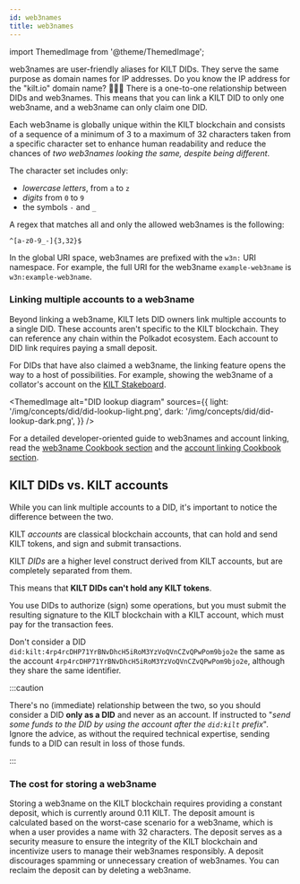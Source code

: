 ```yaml
---
id: web3names
title: web3names
---
```


import ThemedImage from '@theme/ThemedImage';

web3names are user-friendly aliases for KILT DIDs.
They serve the same purpose as domain names for IP addresses.
Do you know the IP address for the "kilt.io" domain name? 🤷🏽‍♀️
There is a one-to-one relationship between DIDs and web3names.
This means that you can link a KILT DID to only one web3name, and a web3name can only claim one DID.

Each web3name is globally unique within the KILT blockchain and consists of a sequence of a minimum of 3 to a maximum of 32 characters taken from a specific character set to enhance human readability and reduce the chances of *two web3names looking the same, despite being different*.

The character set includes only:

- *lowercase letters*, from `a` to `z`
- *digits* from `0` to `9`
- the symbols `-` and `_`

A regex that matches all and only the allowed web3names is the following:

```
^[a-z0-9_-]{3,32}$
```

In the global URI space, web3names are prefixed with the `w3n:` URI namespace.
For example, the full URI for the web3name `example-web3name` is `w3n:example-web3name`.

### Linking multiple accounts to a web3name

Beyond linking a web3name, KILT lets DID owners link multiple accounts to a single DID.
These accounts aren't specific to the KILT blockchain.
They can reference any chain within the Polkadot ecosystem.
Each account to DID link requires paying a small deposit.

For DIDs that have also claimed a web3name, the linking feature opens the way to a host of possibilities.
For example, showing the web3name of a collator's account on the [KILT Stakeboard](https://stakeboard.kilt.io/).

<ThemedImage
  alt="DID lookup diagram"
  sources={{
    light: '/img/concepts/did/did-lookup-light.png',
    dark: '/img/concepts/did/did-lookup-dark.png',
  }}
/>

For a detailed developer-oriented guide to web3names and account linking, read the [web3name Cookbook section](/develop/sdk/cookbook/web3names/claim) and the [account linking Cookbook section](/develop/sdk/cookbook/account_linking/link).

## KILT DIDs vs. KILT accounts

While you can link multiple accounts to a DID, it's important to notice the difference between the two.

KILT *accounts* are classical blockchain accounts, that can hold and send KILT tokens, and sign and submit transactions.

KILT *DIDs* are a higher level construct derived from KILT accounts, but are completely separated from them.

This means that **KILT DIDs can't hold any KILT tokens**.

You use DIDs to authorize (sign) some operations, but you must submit the resulting signature to the KILT blockchain with a KILT account, which must pay for the transaction fees.

Don't consider a DID `did:kilt:4rp4rcDHP71YrBNvDhcH5iRoM3YzVoQVnCZvQPwPom9bjo2e` the same as the account `4rp4rcDHP71YrBNvDhcH5iRoM3YzVoQVnCZvQPwPom9bjo2e`, although they share the same identifier.

:::caution

There's no (immediate) relationship between the two, so you should consider a DID **only as a DID** and never as an account.
If instructed to "*send some funds to the DID by using the account after the `did:kilt` prefix*". Ignore the advice, as without the required technical expertise, sending funds to a DID can result in loss of those funds.

:::

### The cost for storing a web3name

Storing a web3name on the KILT blockchain requires providing a constant deposit, which is currently around 0.11 KILT. The deposit amount is calculated based on the worst-case scenario for a web3name, which is when a user provides a name with 32 characters.
The deposit serves as a security measure to ensure the integrity of the KILT blockchain and incentivize users to manage their web3names responsibly.
A deposit discourages spamming or unnecessary creation of web3names. You can reclaim the deposit can by deleting a web3name.
